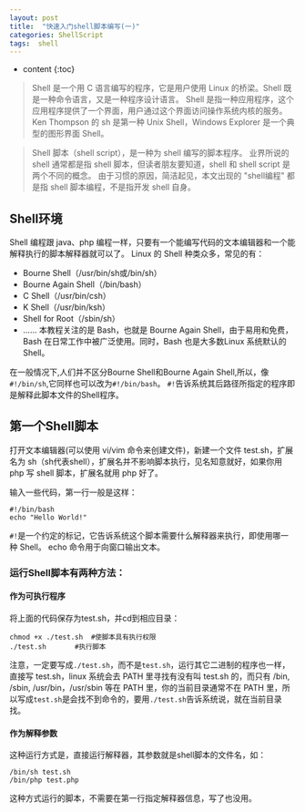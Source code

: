 ```yaml
---
layout: post
title:	"快速入门shell脚本编写(一)"
categories: ShellScript
tags:  shell
---
```


* content
{:toc}




> Shell 是一个用 C 语言编写的程序，它是用户使用 Linux 的桥梁。Shell 既是一种命令语言，又是一种程序设计语言。
Shell 是指一种应用程序，这个应用程序提供了一个界面，用户通过这个界面访问操作系统内核的服务。
Ken Thompson 的 sh 是第一种 Unix Shell，Windows Explorer 是一个典型的图形界面 Shell。

> Shell 脚本（shell script），是一种为 shell 编写的脚本程序。
业界所说的 shell 通常都是指 shell 脚本，但读者朋友要知道，shell 和 shell script 是两个不同的概念。
由于习惯的原因，简洁起见，本文出现的 "shell编程" 都是指 shell 脚本编程，不是指开发 shell 自身。

## Shell环境

Shell 编程跟 java、php 编程一样，只要有一个能编写代码的文本编辑器和一个能解释执行的脚本解释器就可以了。
Linux 的 Shell 种类众多，常见的有：
* Bourne Shell（/usr/bin/sh或/bin/sh）
* Bourne Again Shell（/bin/bash）
* C Shell（/usr/bin/csh）
* K Shell（/usr/bin/ksh）
* Shell for Root（/sbin/sh）
* ……
本教程关注的是 Bash，也就是 Bourne Again Shell，由于易用和免费，Bash 在日常工作中被广泛使用。同时，Bash 也是大多数Linux 系统默认的 Shell。

在一般情况下,人们并不区分Bourne Shell和Bourne Again Shell,所以，像`#!/bin/sh`,它同样也可以改为`#!/bin/bash`。
`#!`告诉系统其后路径所指定的程序即是解释此脚本文件的Shell程序。

## 第一个Shell脚本

打开文本编辑器(可以使用 vi/vim 命令来创建文件)，新建一个文件 test.sh，扩展名为 sh（sh代表shell），扩展名并不影响脚本执行，见名知意就好，如果你用 php 写 shell 脚本，扩展名就用 php 好了。

输入一些代码，第一行一般是这样：

    #!/bin/bash
    echo "Hello World!"

`#!`是一个约定的标记，它告诉系统这个脚本需要什么解释器来执行，即使用哪一种 Shell。
echo 命令用于向窗口输出文本。

### 运行Shell脚本有两种方法：

#### 作为可执行程序
将上面的代码保存为test.sh，并cd到相应目录：

    chmod +x ./test.sh  #使脚本具有执行权限
    ./test.sh		#执行脚本

注意，一定要写成`./test.sh`，而不是`test.sh`，运行其它二进制的程序也一样，直接写 test.sh，linux 系统会去 PATH 里寻找有没有叫 test.sh 的，而只有 /bin, /sbin, /usr/bin，/usr/sbin 等在 PATH 里，你的当前目录通常不在 PATH 里，所以写成`test.sh`是会找不到命令的，要用`./test.sh`告诉系统说，就在当前目录找。

#### 作为解释参数
这种运行方式是，直接运行解释器，其参数就是shell脚本的文件名，如：

    /bin/sh test.sh
    /bin/php test.php

这种方式运行的脚本，不需要在第一行指定解释器信息，写了也没用。
